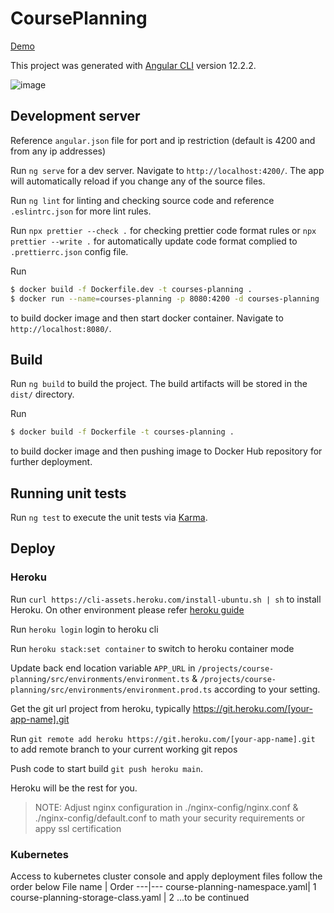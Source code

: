 # CoursePlanning 

[Demo](https://programplanning.herokuapp.com)

This project was generated with [Angular CLI](https://github.com/angular/angular-cli) version 12.2.2.

![image](https://user-images.githubusercontent.com/9379521/142751147-f3b026b8-35f7-4214-a1e4-fcf6399f0dbb.png)

## Development server

Reference `angular.json` file for port and ip restriction (default is 4200 and from any ip addresses)

Run `ng serve` for a dev server. Navigate to `http://localhost:4200/`. The app will automatically reload if you change any of the source files.

Run `ng lint` for linting and checking source code and reference `.eslintrc.json` for more lint rules.

Run `npx prettier --check .` for checking prettier code format rules or `npx prettier --write .` for automatically update code format complied to `.prettierrc.json` config file.

Run

```bash
$ docker build -f Dockerfile.dev -t courses-planning .
$ docker run --name=courses-planning -p 8080:4200 -d courses-planning
```

to build docker image and then start docker container. Navigate to `http://localhost:8080/`.

## Build

Run `ng build` to build the project. The build artifacts will be stored in the `dist/` directory.

Run

```bash
$ docker build -f Dockerfile -t courses-planning .
```

to build docker image and then pushing image to Docker Hub repository for further deployment.

## Running unit tests

Run `ng test` to execute the unit tests via [Karma](https://karma-runner.github.io).

## Deploy

### Heroku

Run `curl https://cli-assets.heroku.com/install-ubuntu.sh | sh` to install Heroku. On other environment please refer [heroku guide](https://devcenter.heroku.com/articles/heroku-cli)

Run `heroku login` login to heroku cli

Run `heroku stack:set container` to switch to heroku container mode

Update back end location variable `APP_URL` in `/projects/course-planning/src/environments/environment.ts` & `/projects/course-planning/src/environments/environment.prod.ts` according to your setting.

Get the git url project from heroku, typically https://git.heroku.com/[your-app-name].git

Run `git remote add heroku https://git.heroku.com/[your-app-name].git` to add remote branch to your current working git repos

Push code to start build `git push heroku main`.

Heroku will be the rest for you.

> NOTE: Adjust nginx configuration in ./nginx-config/nginx.conf & ./nginx-config/default.conf to math your security requirements or appy ssl certification

### Kubernetes

Access to kubernetes cluster console and apply deployment files follow the order below
File name | Order
---|---
course-planning-namespace.yaml| 1
course-planning-storage-class.yaml | 2
...to be continued
